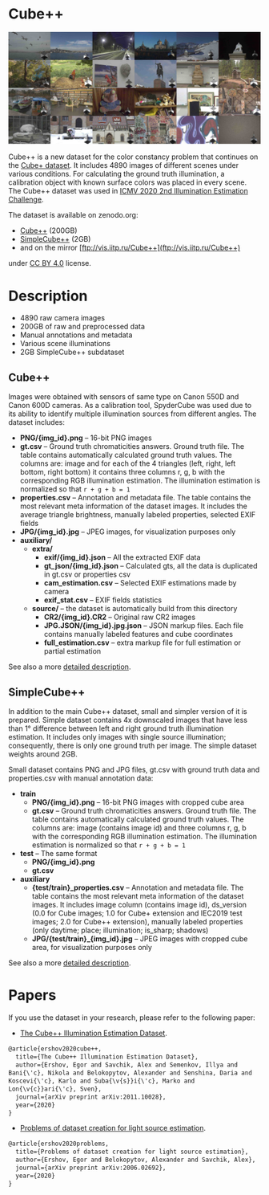 # Cube++

![Image examples](./description/examples.jpg)
<!-- Front pic:
07_0405 07_0276 12_0444 15_1441 08_9943 05_9539
04_9616 00_0368 00_2855 00_0501 00_0177 02_8504
04_9457 02_8337 05_9565 03_9187 00_1005 00_1638
00_0021 00_1628 00_1001 20_2821 21_4445 01_7860 -->

Cube++ is a new dataset for the color constancy problem that continues on the [Cube+ dataset](https://ipg.fer.hr/ipg/resources/color_constancy). It includes 4890 images of different scenes under various conditions. For calculating the ground truth illumination, a calibration object with known surface colors was placed in every scene. The Cube++ dataset was used in [ICMV 2020 2nd Illumination Estimation Challenge](http://chromaticity.iitp.ru/).

The dataset is available on zenodo.org:
* [Cube++](https://zenodo.org/record/4153431) (200GB)
* [SimpleCube++](https://zenodo.org/record/4153431/files/SimpleCube%2B%2B.zip) (2GB) 
* and on the mirror [ftp://vis.iitp.ru/Cube++](ftp://vis.iitp.ru/Cube++) 

under [CC BY 4.0](https://creativecommons.org/licenses/by/4.0/) license.



# Description
* 4890 raw camera images
* 200GB of raw and preprocessed data
* Manual annotations and metadata
* Various scene illuminations
* 2GB SimpleCube++ subdataset

## Cube++
Images were obtained with sensors of same type on Canon 550D and Canon 600D cameras. As a calibration tool, SpyderCube was used due to its ability to identify multiple illumination sources from different angles. The dataset includes:
* **PNG/{img_id}.png** – 16-bit PNG images
* **gt.csv** – Ground truth chromaticities answers. Ground truth file. The table contains automatically calculated ground truth values. The columns are: image and for each of the 4 triangles (left, right, left bottom, right bottom) it contains three columns r, g, b with the corresponding RGB illumination estimation. The illumination estimation is normalized so that `r + g + b = 1`
* **properties.csv** – Annotation and metadata file. The table contains the most relevant meta information of the dataset images. It includes the average triangle brightness, manually labeled properties, selected EXIF fields
* **JPG/{img_id}.jpg** – JPEG images, for visualization purposes only
* **auxiliary/**
    * **extra/**
        * **exif/{img_id}.json** – All the extracted EXIF data
        * **gt_json/{img_id}.json** – Calculated gts, all the data is duplicated in gt.csv or properties csv
        * **cam_estimation.csv** – Selected EXIF estimations made by camera
        * **exif_stat.csv** – EXIF fields statistics
    * **source/** – the dataset is automatically build from this directory
        * **CR2/{img_id}.CR2** – Original raw CR2 images
        * **JPG.JSON/{img_id}.jpg.json** – JSON markup files. Each file contains manually labeled features and cube coordinates
        * **full_estimation.csv** – extra markup file for full estimation or partial estimation

See also a more [detailed description](./description/description.md).

## SimpleCube++

In addition to the main Cube++ dataset, small and simpler version of it is prepared. Simple dataset contains 4x downscaled images that have less than 1° difference between left and right ground truth illumination estimation. It includes only images with single source illumination; consequently, there is only one ground truth per image. The simple dataset weights around 2GB.

Small dataset contains PNG and JPG files, gt.csv with ground truth data and properties.csv with manual annotation data:
* **train**
    * **PNG/{img_id}.png** – 16-bit PNG images with cropped cube area
    * **gt.csv** – Ground truth chromaticities answers. Ground truth file. The table contains automatically calculated ground truth values. The columns are: image (contains image id) and three columns r, g, b with the corresponding RGB illumination estimation. The illumination estimation is normalized so that `r + g + b = 1`
* **test** – The same format
    * **PNG/{img_id}.png**
    * **gt.csv**
* **auxiliary**
    * **{test/train}_properties.csv** – Annotation and metadata file. The table contains the most relevant meta information of the dataset images. It includes image column (contains image id), ds_version (0.0 for Cube images; 1.0 for Cube+ extension and IEC2019 test images; 2.0 for Cube++ extension), manually labeled properties (only daytime; place; illumination; is_sharp; shadows)
    * **JPG/{test/train}_{img_id}.jpg** – JPEG images with cropped cube area, for visualization purposes only

See also a more [detailed description](./description/description.md#simplecube).

# Papers
If you use the dataset in your research, please refer to the following paper:
* [The Cube++ Illumination Estimation Dataset](https://arxiv.org/abs/2011.10028).
```
@article{ershov2020cube++,
  title={The Cube++ Illumination Estimation Dataset},
  author={Ershov, Egor and Savchik, Alex and Semenkov, Illya and Bani{\'c}, Nikola and Belokopytov, Alexander and Senshina, Daria and Koscevi{\'c}, Karlo and Suba{\v{s}}i{\'c}, Marko and Lon{\v{c}}ari{\'c}, Sven},
  journal={arXiv preprint arXiv:2011.10028},
  year={2020}
}
```
* [Problems of dataset creation for light source estimation](https://arxiv.org/abs/2006.02692).
```
@article{ershov2020problems,
  title={Problems of dataset creation for light source estimation},
  author={Ershov, Egor and Belokopytov, Alexander and Savchik, Alex},
  journal={arXiv preprint arXiv:2006.02692},
  year={2020}
}
```
